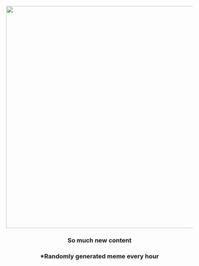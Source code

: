 <p align="center">
        <img src="https://i.redd.it/fswb85ln1je91.gif" width="600" height="600">
        </p>
        <h3 align="center">So much new content</h3>
        <h3 align="center">*Randomly generated meme every hour</h3>
    